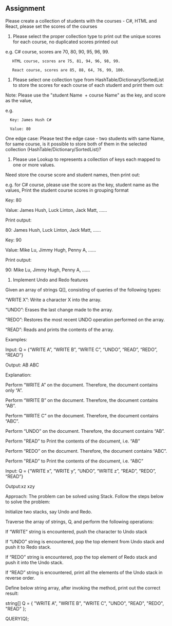 ## Assignment

Please create a collection of students with the courses - C#, HTML and React, please set the scores of the courses

1. Please select the proper collection type to print out the unique scores for each course, no duplicated scores printed out

e.g. C# course, scores are 70, 80, 90, 95, 96, 99.

       HTML course, scores are 75, 81, 94, 96, 98, 99.

       React course, scores are 85, 88, 64, 76, 99, 100.

1. Please select one collection type from HashTable/Dictionary/SortedList to store the scores for each course of each student and print them out:

Note: Please use the "student Name  + course Name" as the key, and score as the value,

e.g.

      Key: James Hush C#

      Value: 80

One edge case: Please test the edge case - two students with same Name, for same course, is it possible to store both of them in the selected collection (HashTable/Dictionary/SortedList)?

1. Please use Lookup to represents a collection of keys each mapped to one or more values.

Need store the course score and student names, then print out:

e.g. for C# course, please use the score as the key, student name as the values, Print the student course scores in grouping format

Key: 80

Value: James Hush, Luck Linton, Jack Matt, ......

Print output:

80: James Hush, Luck Linton, Jack Matt, ......

Key: 90

Value: Mike Lu, Jimmy Hugh, Penny A, ......

Print output:

90: Mike Lu, Jimmy Hugh, Penny A, ......

1. Implement Undo and Redo features

Given an array of strings Q[], consisting of queries of the following types:

“WRITE X”: Write a character X into the array.

“UNDO”: Erases the last change made to the array.

“REDO”: Restores the most recent UNDO operation performed on the array.

“READ”: Reads and prints the contents of the array.

Examples:

Input: Q = {“WRITE A”, “WRITE B”, “WRITE C”, “UNDO”, “READ”, “REDO”, “READ”}

Output: AB ABC

Explanation:

Perform “WRITE A” on the document. Therefore, the document contains only “A”.

Perform “WRITE B” on the document. Therefore, the document contains “AB”.

Perform “WRITE C” on the document. Therefore, the document contains “ABC”.

Perform “UNDO” on the document. Therefore, the document contains “AB”.

Perform "READ” to Print the contents of the document, i.e. “AB”

Perform “REDO” on the document. Therefore, the document contains “ABC”.

Perform "READ” to Print the contents of the document, i.e. “ABC”

Input: Q = {“WRITE x”, “WRITE y”, “UNDO”, “WRITE z”, “READ”, “REDO”, “READ”}

Output:xz xzy

Approach: The problem can be solved using Stack. Follow the steps below to solve the problem:

Initialize two stacks, say Undo and Redo.

Traverse the array of strings, Q, and perform the following operations:

If “WRITE” string is encountered, push the character to Undo stack

If “UNDO” string is encountered, pop the top element from Undo stack and push it to Redo stack.

If “REDO” string is encountered, pop the top element of Redo stack and push it into the Undo stack.

If “READ” string is encountered, print all the elements of the Undo stack in reverse order.

Define below string array, after invoking the method, print out the correct result:

string[] Q = { "WRITE A", "WRITE B", "WRITE C", "UNDO", "READ", "REDO", "READ" };

QUERY(Q);
